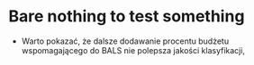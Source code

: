 # Bare nothing to test something

- Warto pokazać, że dalsze dodawanie procentu budżetu wspomagającego do BALS nie polepsza jakości klasyfikacji,
